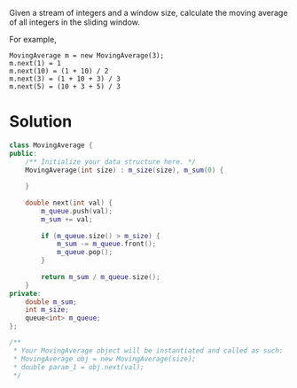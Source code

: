 Given a stream of integers and a window size, calculate the moving average of all integers in the sliding window.

For example,

```
MovingAverage m = new MovingAverage(3);
m.next(1) = 1
m.next(10) = (1 + 10) / 2
m.next(3) = (1 + 10 + 3) / 3
m.next(5) = (10 + 3 + 5) / 3
```

# Solution


```cpp
class MovingAverage {
public:
    /** Initialize your data structure here. */
    MovingAverage(int size) : m_size(size), m_sum(0) {
        
    }
    
    double next(int val) {
        m_queue.push(val);
        m_sum += val;
        
        if (m_queue.size() > m_size) {
            m_sum -= m_queue.front();
            m_queue.pop();
        }
        
        return m_sum / m_queue.size();
    }
private:
    double m_sum;
    int m_size;
    queue<int> m_queue;
};

/**
 * Your MovingAverage object will be instantiated and called as such:
 * MovingAverage obj = new MovingAverage(size);
 * double param_1 = obj.next(val);
 */
```
